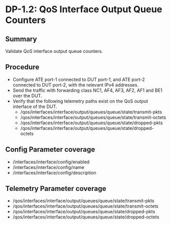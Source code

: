 # DP-1.2: QoS Interface Output Queue Counters

## Summary

Validate QoS interface output queue counters.

## Procedure

*   Configure ATE port-1 connected to DUT port-1, and ATE port-2 connected to DUT port-2, with the relevant IPv4 addresses.
*   Send the traffic with forwarding class NC1, AF4, AF3, AF2, AF1 and BE1 over the DUT.
*   Verify that the following telemetry paths exist on the QoS output interface of the DUT.
    *   /qos/interfaces/interface/output/queues/queue/state/transmit-pkts
    *   /qos/interfaces/interface/output/queues/queue/state/transmit-octets
    *   /qos/interfaces/interface/output/queues/queue/state/dropped-pkts
    *   /qos/interfaces/interface/output/queues/queue/state/dropped-octets
    
## Config Parameter coverage

*   /interfaces/interface/config/enabled
*   /interfaces/interface/config/name
*   /interfaces/interface/config/description

## Telemetry Parameter coverage

*   /qos/interfaces/interface/output/queues/queue/state/transmit-pkts
*   /qos/interfaces/interface/output/queues/queue/state/transmit-octets
*   /qos/interfaces/interface/output/queues/queue/state/dropped-pkts
*   /qos/interfaces/interface/output/queues/queue/state/dropped-octets
